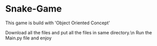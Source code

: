 # Snake-Game
This game is build with 'Object Oriented Concept'

Download all the files and put all the files in same directory.\n
Run the Main.py file and enjoy
